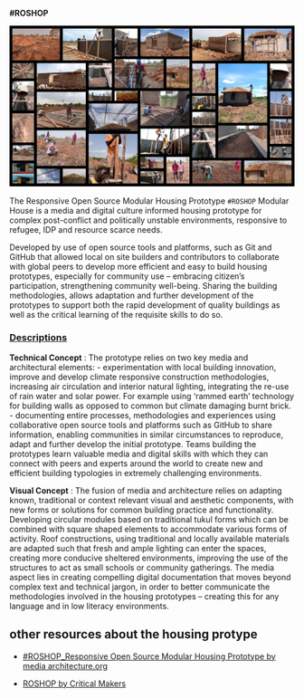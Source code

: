 <b>#ROSHOP</b>

![](images/gallery.jpg)


The Responsive Open Source Modular Housing Prototype `#ROSHOP` Modular House is a media and digital culture informed housing prototype for complex post-conflict and politically unstable environments, responsive to refugee, IDP and resource scarce needs.

Developed by use of open source tools and platforms, such as Git and GitHub that allowed local on site builders and contributors to collaborate with global peers to develop more efficient and easy to build housing prototypes, especially for community use – embracing citizen’s participation, strengthening community well-being. Sharing the building methodologies, allows adaptation and further development of the prototypes to support both the rapid development of quality buildings as well as the critical learning of the requisite skills to do so.

### <u>**Descriptions**</u>

**Technical Concept** : The prototype relies on two key media and architectural elements: - experimentation with local building innovation, improve and develop climate responsive construction methodologies, increasing air circulation and interior natural lighting, integrating the re-use of rain water and solar power. For example using ‘rammed earth’ technology for building walls as opposed to common but climate damaging burnt brick. - documenting entire processes, methodologies and experiences using collaborative open source tools and platforms such as GitHub to share information, enabling communities in similar circumstances to reproduce, adapt and further develop the initial prototype. Teams building the prototypes learn valuable media and digital skills with which they can connect with peers and experts around the world to create new and efficient building typologies in extremely challenging environments.

**Visual Concept** : The fusion of media and architecture relies on adapting known, traditional or context relevant visual and aesthetic components, with new forms or solutions for common building practice and functionality. Developing circular modules based on traditional tukul forms which can be combined with square shaped elements to accommodate various forms of activity. Roof constructions, using traditional and locally available materials are adapted such that fresh and ample lighting can enter the spaces, creating more conducive sheltered environments, improving the use of the structures to act as small schools or community gatherings. The media aspect lies in creating compelling digital documentation that moves beyond complex text and technical jargon, in order to better communicate the methodologies involved in the housing prototypes – creating this for any language and in low literacy environments.



## other resources about the housing protype
- [#ROSHOP_Responsive Open Source Modular Housing Prototype by media architecture.org](https://demos.mediaarchitecture.org/mab/project/53)

- [ROSHOP by Critical Makers](https://wikifactory.com/+criticalmaking/roshop)

